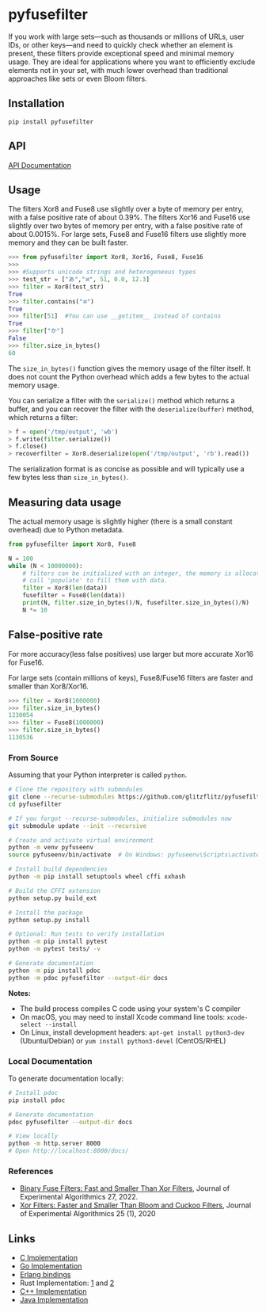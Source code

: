 # pyfusefilter

If you work with large sets—such as thousands or millions of URLs, user IDs, or other keys—and need to quickly check whether an element is present, these filters provide exceptional speed and minimal memory usage. They are ideal for applications where you want to efficiently exclude elements not in your set, with much lower overhead than traditional approaches like sets or even Bloom filters.


## Installation
`pip install pyfusefilter`


## API

[API Documentation](https://fastfilter.github.io/pyfusefilter/)

## Usage



The filters Xor8 and Fuse8 use slightly over a byte of memory per entry, with a false positive rate of about 0.39%. The filters Xor16 and Fuse16 use slightly over two bytes of memory per entry, with a false positive rate of about 0.0015%. For large sets, Fuse8 and Fuse16 filters use slightly more memory and they can be built
faster.



```py
>>> from pyfusefilter import Xor8, Xor16, Fuse8, Fuse16
>>> 
>>> #Supports unicode strings and heterogeneous types
>>> test_str = ["あ","अ", 51, 0.0, 12.3]
>>> filter = Xor8(test_str)	
True
>>> filter.contains("अ")
True
>>> filter[51]  #You can use __getitem__ instead of contains
True
>>> filter["か"]
False
>>> filter.size_in_bytes()
60
```


The `size_in_bytes()` function gives the memory usage of the filter itself. It does not count
the Python overhead which adds a few bytes to the actual memory usage.

You can serialize a filter with the `serialize()` method which returns a buffer, and you can recover the filter with the `deserialize(buffer)` method, which returns a filter:

```py
> f = open('/tmp/output', 'wb')
> f.write(filter.serialize())
> f.close()
> recoverfilter = Xor8.deserialize(open('/tmp/output', 'rb').read())
```

The serialization format is as concise as possible and will typically use a few bytes
less than `size_in_bytes()`.

## Measuring data usage

 The actual memory usage is slightly higher (there is a small constant overhead) due to
Python metadata.

```python
from pyfusefilter import Xor8, Fuse8

N = 100
while (N < 10000000):
    # filters can be initialized with an integer, the memory is allocated, but unused.
    # call 'populate' to fill them with data.
    filter = Xor8(len(data))
    fusefilter = Fuse8(len(data))
    print(N, filter.size_in_bytes()/N, fusefilter.size_in_bytes()/N)
    N *= 10

```


## False-positive rate
For more accuracy(less false positives) use larger but more accurate Xor16 for Fuse16.

For large sets (contain millions of keys), Fuse8/Fuse16 filters are faster and smaller than Xor8/Xor16.

```py
>>> filter = Xor8(1000000)
>>> filter.size_in_bytes()
1230054
>>> filter = Fuse8(1000000)
>>> filter.size_in_bytes()
1130536
```

### From Source

Assuming that your Python interpreter is called `python`.

```bash
# Clone the repository with submodules
git clone --recurse-submodules https://github.com/glitzflitz/pyfusefilter
cd pyfusefilter

# If you forgot --recurse-submodules, initialize submodules now
git submodule update --init --recursive

# Create and activate virtual environment
python -m venv pyfuseenv
source pyfuseenv/bin/activate  # On Windows: pyfuseenv\Scripts\activate

# Install build dependencies
python -m pip install setuptools wheel cffi xxhash

# Build the CFFI extension
python setup.py build_ext

# Install the package
python setup.py install

# Optional: Run tests to verify installation
python -m pip install pytest
python -m pytest tests/ -v

# Generate documentation
python -m pip install pdoc
python -m pdoc pyfusefilter --output-dir docs
```

**Notes:**
- The build process compiles C code using your system's C compiler
- On macOS, you may need to install Xcode command line tools: `xcode-select --install`
- On Linux, install development headers: `apt-get install python3-dev` (Ubuntu/Debian) or `yum install python3-devel` (CentOS/RHEL)



### Local Documentation

To generate documentation locally:

```bash
# Install pdoc
pip install pdoc

# Generate documentation
pdoc pyfusefilter --output-dir docs

# View locally
python -m http.server 8000
# Open http://localhost:8000/docs/
```

### References

- [Binary Fuse Filters: Fast and Smaller Than Xor Filters](http://arxiv.org/abs/2201.01174), Journal of Experimental Algorithmics 27, 2022.
- [Xor Filters: Faster and Smaller Than Bloom and Cuckoo Filters](https://arxiv.org/abs/1912.08258), Journal of Experimental Algorithmics 25 (1), 2020


## Links
* [C Implementation](https://github.com/FastFilter/xor_singleheader)
* [Go Implementation](https://github.com/FastFilter/xorfilter)
* [Erlang bindings](https://github.com/mpope9/exor_filter)
* Rust Implementation: [1](https://github.com/bnclabs/xorfilter) and [2](https://github.com/codri/xorfilter-rs)
* [C++ Implementation](https://github.com/FastFilter/fastfilter_cpp)
* [Java Implementation](https://github.com/FastFilter/fastfilter_java)
